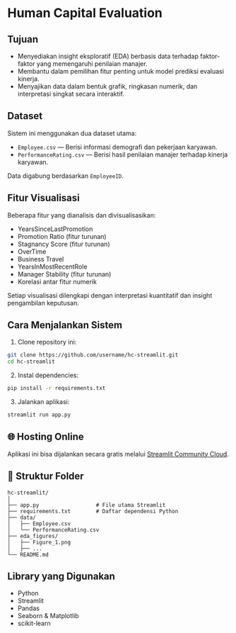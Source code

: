 # Human Capital Evaluation

## Tujuan

- Menyediakan insight eksploratif (EDA) berbasis data terhadap faktor-faktor yang memengaruhi penilaian manajer.
- Membantu dalam pemilihan fitur penting untuk model prediksi evaluasi kinerja.
- Menyajikan data dalam bentuk grafik, ringkasan numerik, dan interpretasi singkat secara interaktif.

## Dataset

Sistem ini menggunakan dua dataset utama:

- `Employee.csv` — Berisi informasi demografi dan pekerjaan karyawan.
- `PerformanceRating.csv` — Berisi hasil penilaian manajer terhadap kinerja karyawan.

Data digabung berdasarkan `EmployeeID`.

## Fitur Visualisasi

Beberapa fitur yang dianalisis dan divisualisasikan:

- YearsSinceLastPromotion
- Promotion Ratio (fitur turunan)
- Stagnancy Score (fitur turunan)
- OverTime
- Business Travel
- YearsInMostRecentRole
- Manager Stability (fitur turunan)
- Korelasi antar fitur numerik

Setiap visualisasi dilengkapi dengan interpretasi kuantitatif dan insight pengambilan keputusan.

## Cara Menjalankan Sistem

1. Clone repository ini:

```bash
git clone https://github.com/username/hc-streamlit.git
cd hc-streamlit
````

2. Instal dependencies:

```bash
pip install -r requirements.txt
```

3. Jalankan aplikasi:

```bash
streamlit run app.py
```

## 🌐 Hosting Online

Aplikasi ini bisa dijalankan secara gratis melalui [Streamlit Community Cloud](https://streamlit.io/cloud).

## 📁 Struktur Folder

```
hc-streamlit/
│
├── app.py                  # File utama Streamlit
├── requirements.txt        # Daftar dependensi Python
├── data/
│   ├── Employee.csv
│   └── PerformanceRating.csv
├── eda_figures/
│   ├── Figure_1.png
│   ├── ...
└── README.md
```

## Library yang Digunakan

* Python
* Streamlit
* Pandas
* Seaborn & Matplotlib
* scikit-learn

